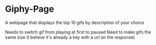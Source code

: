 # Giphy-Page
A webpage that displays the top 10 gifs by description of your choice


Needs to switch gif from playing at first to paused
Need to make gifs the same size (I believe it's already a key with a url on the response)
